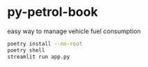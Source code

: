 # py-petrol-book

easy way to manage vehicle fuel consumption

```bash
poetry install --no-root
poetry shell
streamlit run app.py
```
